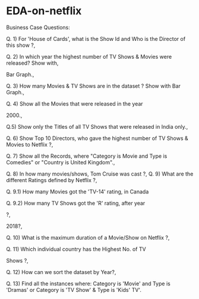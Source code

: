 # EDA-on-netflix

Business Case Questions:

Q. 1) For 'House of Cards', what is the Show Id and Who is the Director of this show ?,

Q. 2) In which year the highest number of TV Shows & Movies were released? Show with,

Bar Graph.,

Q. 3) How many Movies & TV Shows are in the dataset ? Show with Bar Graph.,

Q. 4) Show all the Movies that were released in the year

2000.,

Q.5) Show only the Titles of all TV Shows that were released in India only.,

Q. 6) Show Top 10 Directors, who gave the highest number of TV Shows & Movies to Netflix ?,

Q. 7) Show all the Records, where \"Category is Movie and Type is Comedies\" or \"Country is United Kingdom\".,

Q. 8) In how many movies/shows, Tom Cruise was cast ?, Q. 9) What are the different Ratings defined by Netflix ?,

Q. 9.1) How many Movies got the 'TV-14' rating, in Canada

Q. 9.2) How many TV Shows got the 'R' rating, after year

?,

2018?,

Q. 10) What is the maximum duration of a Movie/Show on Netflix ?,

Q. 11) Which individual country has the Highest No. of TV

Shows ?,

Q. 12) How can we sort the dataset by Year?,

Q. 13) Find all the instances where: Category is 'Movie' and Type is 'Dramas' or Category is 'TV Show' & Type is 'Kids' TV'.
